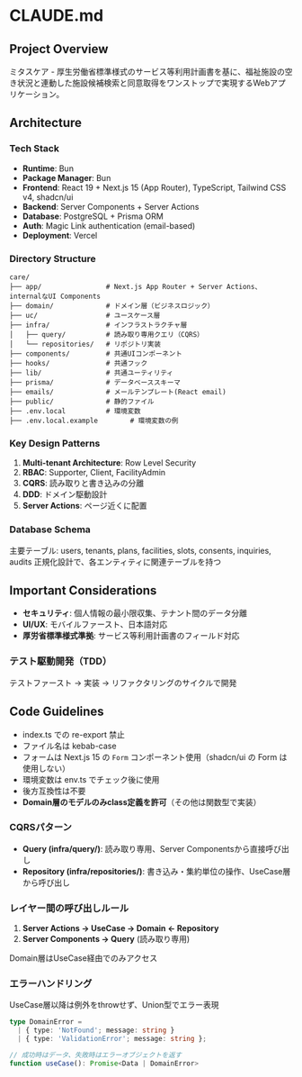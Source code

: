 # CLAUDE.md

## Project Overview

ミタスケア - 厚生労働省標準様式のサービス等利用計画書を基に、福祉施設の空き状況と連動した施設候補検索と同意取得をワンストップで実現するWebアプリケーション。
## Architecture

### Tech Stack
- **Runtime**: Bun
- **Package Manager**: Bun
- **Frontend**: React 19 + Next.js 15 (App Router), TypeScript, Tailwind CSS v4, shadcn/ui
- **Backend**: Server Components + Server Actions
- **Database**: PostgreSQL + Prisma ORM
- **Auth**: Magic Link authentication (email-based)
- **Deployment**: Vercel

### Directory Structure
```
care/
├── app/                # Next.js App Router + Server Actions、internalなUI Components
├── domain/             # ドメイン層（ビジネスロジック）
├── uc/                 # ユースケース層
├── infra/              # インフラストラクチャ層
│   ├── query/          # 読み取り専用クエリ（CQRS）
│   └── repositories/   # リポジトリ実装
├── components/         # 共通UIコンポーネント
├── hooks/              # 共通フック
├── lib/                # 共通ユーティリティ
├── prisma/             # データベーススキーマ
├── emails/             # メールテンプレート(React email)
├── public/             # 静的ファイル
├── .env.local          # 環境変数
├── .env.local.example        # 環境変数の例
```

### Key Design Patterns

1. **Multi-tenant Architecture**: Row Level Security
2. **RBAC**: Supporter, Client, FacilityAdmin
3. **CQRS**: 読み取りと書き込みの分離
4. **DDD**: ドメイン駆動設計
5. **Server Actions**: ページ近くに配置


### Database Schema

主要テーブル: users, tenants, plans, facilities, slots, consents, inquiries, audits
正規化設計で、各エンティティに関連テーブルを持つ


## Important Considerations

- **セキュリティ**: 個人情報の最小限収集、テナント間のデータ分離
- **UI/UX**: モバイルファースト、日本語対応
- **厚労省標準様式準拠**: サービス等利用計画書のフィールド対応

### テスト駆動開発（TDD）

テストファースト → 実装 → リファクタリングのサイクルで開発

## Code Guidelines

- index.ts での re-export 禁止
- ファイル名は kebab-case
- フォームは Next.js 15 の `Form` コンポーネント使用（shadcn/ui の Form は使用しない）
- 環境変数は env.ts でチェック後に使用
- 後方互換性は不要
- **Domain層のモデルのみclass定義を許可**（その他は関数型で実装）

### CQRSパターン

- **Query (infra/query/)**: 読み取り専用、Server Componentsから直接呼び出し
- **Repository (infra/repositories/)**: 書き込み・集約単位の操作、UseCase層から呼び出し

### レイヤー間の呼び出しルール

1. **Server Actions → UseCase → Domain ← Repository**
2. **Server Components → Query** (読み取り専用)

Domain層はUseCase経由でのみアクセス

### エラーハンドリング

UseCase層以降は例外をthrowせず、Union型でエラー表現

```typescript
type DomainError =
  | { type: 'NotFound'; message: string }
  | { type: 'ValidationError'; message: string };

// 成功時はデータ、失敗時はエラーオブジェクトを返す
function useCase(): Promise<Data | DomainError>
```